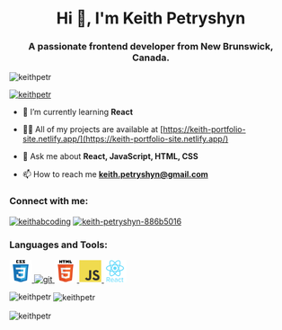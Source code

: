<h1 align="center">Hi 👋, I'm Keith Petryshyn</h1>
<h3 align="center">A passionate frontend developer from New Brunswick, Canada.</h3>

<p align="left"> <img src="https://komarev.com/ghpvc/?username=keithpetr&label=Profile%20views&color=0e75b6&style=flat" alt="keithpetr" /> </p>

<p align="left"> <a href="https://github.com/ryo-ma/github-profile-trophy"><img src="https://github-profile-trophy.vercel.app/?username=keithpetr" alt="keithpetr" /></a> </p>

- 🌱 I’m currently learning **React**

- 👨‍💻 All of my projects are available at [https://keith-portfolio-site.netlify.app/](https://keith-portfolio-site.netlify.app/)

- 💬 Ask me about **React, JavaScript, HTML, CSS**

- 📫 How to reach me **keith.petryshyn@gmail.com**

<h3 align="left">Connect with me:</h3>
<p align="left">
<a href="https://twitter.com/keithabcoding" target="blank"><img align="center" src="https://raw.githubusercontent.com/rahuldkjain/github-profile-readme-generator/master/src/images/icons/Social/twitter.svg" alt="keithabcoding" height="30" width="40" /></a>
<a href="https://linkedin.com/in/keith-petryshyn-886b5016" target="blank"><img align="center" src="https://raw.githubusercontent.com/rahuldkjain/github-profile-readme-generator/master/src/images/icons/Social/linked-in-alt.svg" alt="keith-petryshyn-886b5016" height="30" width="40" /></a>
</p>

<h3 align="left">Languages and Tools:</h3>
<p align="left"> <a href="https://www.w3schools.com/css/" target="_blank" rel="noreferrer"> <img src="https://raw.githubusercontent.com/devicons/devicon/master/icons/css3/css3-original-wordmark.svg" alt="css3" width="40" height="40"/> </a> <a href="https://git-scm.com/" target="_blank" rel="noreferrer"> <img src="https://www.vectorlogo.zone/logos/git-scm/git-scm-icon.svg" alt="git" width="40" height="40"/> </a> <a href="https://www.w3.org/html/" target="_blank" rel="noreferrer"> <img src="https://raw.githubusercontent.com/devicons/devicon/master/icons/html5/html5-original-wordmark.svg" alt="html5" width="40" height="40"/> </a> <a href="https://developer.mozilla.org/en-US/docs/Web/JavaScript" target="_blank" rel="noreferrer"> <img src="https://raw.githubusercontent.com/devicons/devicon/master/icons/javascript/javascript-original.svg" alt="javascript" width="40" height="40"/> </a> <a href="https://reactjs.org/" target="_blank" rel="noreferrer"> <img src="https://raw.githubusercontent.com/devicons/devicon/master/icons/react/react-original-wordmark.svg" alt="react" width="40" height="40"/> </a> </p>

<p><img align="left" src="https://github-readme-stats.vercel.app/api/top-langs?username=keithpetr&show_icons=true&locale=en&layout=compact" alt="keithpetr" /></p>

<p>&nbsp;<img align="center" src="https://github-readme-stats.vercel.app/api?username=keithpetr&show_icons=true&locale=en" alt="keithpetr" /></p>

<p><img align="center" src="https://github-readme-streak-stats.herokuapp.com/?user=keithpetr&" alt="keithpetr" /></p>
